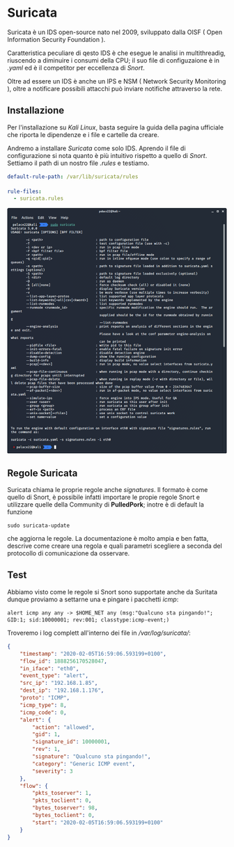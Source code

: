 # Suricata

Suricata è un IDS open-source nato nel 2009, sviluppato dalla OISF ( Open Information Security Foundation ). 

Caratteristica peculiare di qesto IDS è che esegue le analisi in multithreadig, riuscendo a diminuire i consumi della CPU; il suo file di configuzaione è in *.yaml* ed è il competitor per eccellenza di *Snort*. 

Oltre ad essere un IDS è anche un IPS e NSM ( Network Security Monitoring ), oltre a notificare possibili attacchi può inviare notifiche attraverso la rete.


## Installazione

Per l'installazione su *Kali Linux*, basta seguire la guida della pagina ufficiale che riporta le dipendenze e i file e cartelle da creare. 

Andremo a installare *Suricata* come solo IDS. Aprendo il file di configurazione si nota quanto è più intuitivo rispetto a quello di *Snort*. Settiamo il path di un nostro file *.rules* e testiamo.

```yml
default-rule-path: /var/lib/suricata/rules

rule-files:
  - suricata.rules
```

![Alt text](Screen/Suricata.png )

## Regole Suricata
Suricata chiama le proprie regole anche *signatures*. Il formato è come quello di Snort, è possibile infatti importare le propie regole Snort e utilizzare quelle della Community di **PulledPork**; inotre è di default la funzione 
```
sudo suricata-update
```
che aggiorna le regole. La documentazione è molto ampia e ben fatta, descrive come creare una regola e quali parametri scegliere a seconda del protocollo di comunicazione da osservare.

## Test

Abbiamo visto come le regole si Snort sono supportate anche da Suritata dunque proviamo a settarne una e pingare i pacchetti *icmp*:

```
alert icmp any any -> $HOME_NET any (msg:"Qualcuno sta pingando!"; GID:1; sid:10000001; rev:001; classtype:icmp-event;)
```

Troveremo i log complett all'interno dei file in */var/log/suricata/*:

```json
{
    "timestamp": "2020-02-05T16:59:06.593199+0100",
    "flow_id": 1888256170528047,
    "in_iface": "eth0",
    "event_type": "alert",
    "src_ip": "192.168.1.85",
    "dest_ip": "192.168.1.176",
    "proto": "ICMP",
    "icmp_type": 8,
    "icmp_code": 0,
    "alert": {
        "action": "allowed",
        "gid": 1,
        "signature_id": 10000001,
        "rev": 1,
        "signature": "Qualcuno sta pingando!",
        "category": "Generic ICMP event",
        "severity": 3
    },
    "flow": {
        "pkts_toserver": 1,
        "pkts_toclient": 0,
        "bytes_toserver": 98,
        "bytes_toclient": 0,
        "start": "2020-02-05T16:59:06.593199+0100"
    }
}
```






